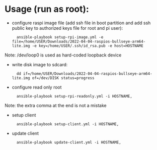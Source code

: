 # Usage (run as root):
* configure raspi image file (add ssh file in boot partition and add ssh public key to authorized keys file for root and pi user):

		ansible-playbook setup-rpi-image.yml -e file=/home/USER/Downloads/2022-04-04-raspios-bullseye-arm64-lite.img -e key=/home/USER/.ssh/id_rsa.pub -e host=HOSTNAME
Note: /dev/loop0 is used as hard-coded loopback device

* write disk image to sdcard:

		dd if=/home/USER/Downloads/2022-04-04-raspios-bullseye-arm64-lite.img of=/dev/DISK status=progress

* configure read only root

		ansible-playbook setup-rpi-readonly.yml -i HOSTNAME,
Note: the extra comma at the end is not a mistake

* setup client

		ansible-playbook setup-client.yml -i HOSTNAME,

* update client

		ansible-playbook update-client.yml -i HOSTNAME,


